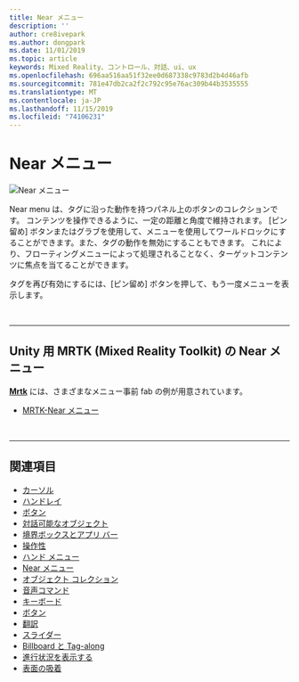 ```yaml
---
title: Near メニュー
description: ''
author: cre8ivepark
ms.author: dongpark
ms.date: 11/01/2019
ms.topic: article
keywords: Mixed Reality、コントロール、対話、ui、ux
ms.openlocfilehash: 696aa516aa51f32ee0d687338c9783d2b4d46afb
ms.sourcegitcommit: 781e47db2ca2f2c792c95e76ac309b44b3535555
ms.translationtype: MT
ms.contentlocale: ja-JP
ms.lasthandoff: 11/15/2019
ms.locfileid: "74106231"
---
```

# <a name="near-menu"></a>Near メニュー

![Near メニュー](images/UX/UX_Hero_NearMenu.jpg)

Near menu は、タグに沿った動作を持つパネル上のボタンのコレクションです。 コンテンツを操作できるように、一定の距離と角度で維持されます。 [ピン留め] ボタンまたはグラブを使用して、メニューを使用してワールドロックにすることができます。また、タグの動作を無効にすることもできます。 これにより、フローティングメニューによって処理されることなく、ターゲットコンテンツに焦点を当てることができます。

タグを再び有効にするには、[ピン留め] ボタンを押して、もう一度メニューを表示します。

<br>

---

## <a name="near-menu-in-mrtkmixed-reality-toolkit-for-unity"></a>Unity 用 MRTK (Mixed Reality Toolkit) の Near メニュー
**[Mrtk](https://github.com/Microsoft/MixedRealityToolkit-Unity)** には、さまざまなメニュー事前 fab の例が用意されています。

* [MRTK-Near メニュー](https://microsoft.github.io/MixedRealityToolkit-Unity/Documentation/README_NearMenu.html)


<br>

---


## <a name="see-also"></a>関連項目

* [カーソル](cursors.md)
* [ハンドレイ](point-and-commit.md)
* [ボタン](button.md)
* [対話可能なオブジェクト](interactable-object.md)
* [境界ボックスとアプリ バー](app-bar-and-bounding-box.md)
* [操作性](direct-manipulation.md)
* [ハンド メニュー](hand-menu.md)
* [Near メニュー](near-menu.md)
* [オブジェクト コレクション](object-collection.md)
* [音声コマンド](voice-input.md)
* [キーボード](keyboard.md)
* [ボタン](tooltip.md)
* [翻訳](slate.md)
* [スライダー](slider.md)
* [Billboard と Tag-along](billboarding-and-tag-along.md)
* [進行状況を表示する](progress.md)
* [表面の吸着](surface-magnetism.md)
